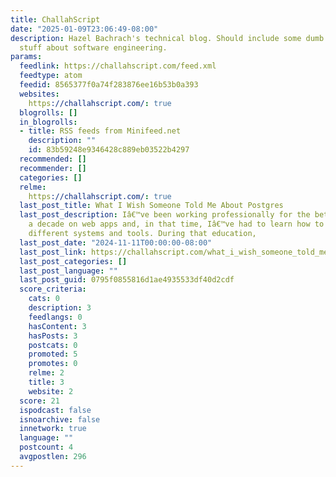 ```yaml
---
title: ChallahScript
date: "2025-01-09T23:06:49-08:00"
description: Hazel Bachrach's technical blog. Should include some dumb and not-so-dumb
  stuff about software engineering.
params:
  feedlink: https://challahscript.com/feed.xml
  feedtype: atom
  feedid: 8565377f0a74f283876ee16b53b0a393
  websites:
    https://challahscript.com/: true
  blogrolls: []
  in_blogrolls:
  - title: RSS feeds from Minifeed.net
    description: ""
    id: 83b59248e9346428c889eb03522b4297
  recommended: []
  recommender: []
  categories: []
  relme:
    https://challahscript.com/: true
  last_post_title: What I Wish Someone Told Me About Postgres
  last_post_description: Iâ€™ve been working professionally for the better part of
    a decade on web apps and, in that time, Iâ€™ve had to learn how to use a lot of
    different systems and tools. During that education,
  last_post_date: "2024-11-11T00:00:00-08:00"
  last_post_link: https://challahscript.com/what_i_wish_someone_told_me_about_postgres
  last_post_categories: []
  last_post_language: ""
  last_post_guid: 0795f0855816d1ae4935533df40d2cdf
  score_criteria:
    cats: 0
    description: 3
    feedlangs: 0
    hasContent: 3
    hasPosts: 3
    postcats: 0
    promoted: 5
    promotes: 0
    relme: 2
    title: 3
    website: 2
  score: 21
  ispodcast: false
  isnoarchive: false
  innetwork: true
  language: ""
  postcount: 4
  avgpostlen: 296
---
```

